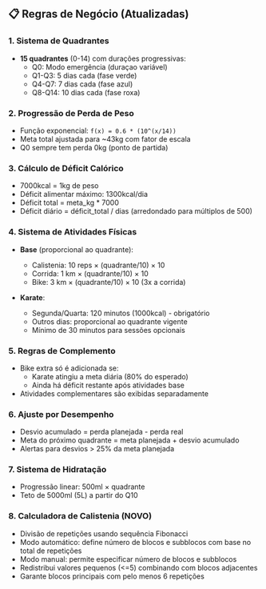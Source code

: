 ## 📋 Regras de Negócio (Atualizadas)

### 1. Sistema de Quadrantes
- **15 quadrantes** (0-14) com durações progressivas:
  - Q0: Modo emergência (duraçao variável)
  - Q1-Q3: 5 dias cada (fase verde)
  - Q4-Q7: 7 dias cada (fase azul) 
  - Q8-Q14: 10 dias cada (fase roxa)

### 2. Progressão de Perda de Peso
- Função exponencial: `f(x) = 0.6 * (10^(x/14))`
- Meta total ajustada para ~43kg com fator de escala
- Q0 sempre tem perda 0kg (ponto de partida)

### 3. Cálculo de Déficit Calórico
- 7000kcal = 1kg de peso
- Déficit alimentar máximo: 1300kcal/dia
- Déficit total = meta_kg * 7000
- Déficit diário = déficit_total / dias (arredondado para múltiplos de 500)

### 4. Sistema de Atividades Físicas
- **Base** (proporcional ao quadrante):
  - Calistenia: 10 reps × (quadrante/10) × 10
  - Corrida: 1 km × (quadrante/10) × 10
  - Bike: 3 km × (quadrante/10) × 10 (3x a corrida)

- **Karate**:
  - Segunda/Quarta: 120 minutos (1000kcal) - obrigatório
  - Outros dias: proporcional ao quadrante vigente
  - Mínimo de 30 minutos para sessões opcionais

### 5. Regras de Complemento
- Bike extra só é adicionada se:
  - Karate atingiu a meta diária (80% do esperado)
  - Ainda há déficit restante após atividades base
- Atividades complementares são exibidas separadamente

### 6. Ajuste por Desempenho
- Desvio acumulado = perda planejada - perda real
- Meta do próximo quadrante = meta planejada + desvio acumulado
- Alertas para desvios > 25% da meta planejada

### 7. Sistema de Hidratação
- Progressão linear: 500ml × quadrante
- Teto de 5000ml (5L) a partir do Q10

### 8. Calculadora de Calistenia (NOVO)
- Divisão de repetições usando sequência Fibonacci
- Modo automático: define número de blocos e subblocos com base no total de repetições
- Modo manual: permite especificar número de blocos e subblocos
- Redistribui valores pequenos (<=5) combinando com blocos adjacentes
- Garante blocos principais com pelo menos 6 repetições
